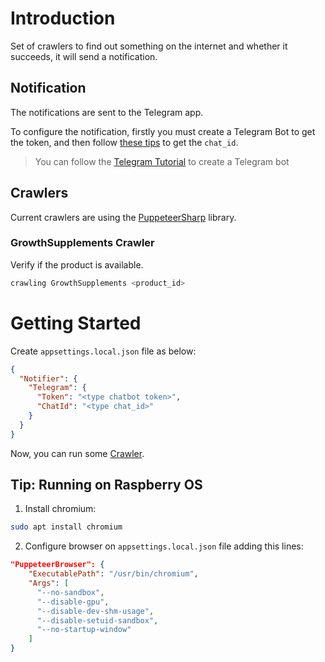# Introduction

Set of crawlers to find out something on the internet and whether it succeeds, it will send a notification.


## Notification

The notifications are sent to the Telegram app.

To configure the notification, firstly you must create a Telegram Bot to get the token, and then follow [these tips](https://gist.github.com/mraaroncruz/e76d19f7d61d59419002db54030ebe35 "these tips") to get the `chat_id`.

> You can follow the [Telegram Tutorial](https://core.telegram.org/bots/tutorial "Telegram Tutorial") to create a Telegram bot

## Crawlers

Current crawlers are using the [PuppeteerSharp](https://github.com/hardkoded/puppeteer-sharp "PuppeteerSharp") library.

### GrowthSupplements Crawler

Verify if the product is available.

```bash
crawling GrowthSupplements <product_id>
```

# Getting Started

Create `appsettings.local.json` file as below:

```json
{
  "Notifier": {
    "Telegram": {
      "Token": "<type chatbot token>",
      "ChatId": "<type chat_id>"
    }
  } 
}
```

Now, you can run some [Crawler](#Crawlers).


## Tip: Running on Raspberry OS

1. Install chromium:
```bash
sudo apt install chromium
```

2. Configure browser on `appsettings.local.json` file adding this lines:
```json
"PuppeteerBrowser": {
    "ExecutablePath": "/usr/bin/chromium",
    "Args": [
      "--no-sandbox",
      "--disable-gpu",
      "--disable-dev-shm-usage",
      "--disable-setuid-sandbox",
      "--no-startup-window"
    ]
}
```
